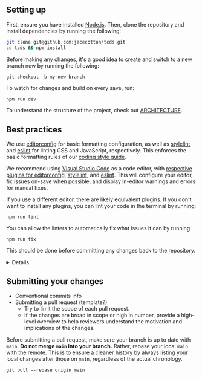 ## Setting up

First, ensure you have installed [Node.js](https://nodejs.org/). Then, clone the repository and install dependencies by running the following:

```bash
git clone git@github.com:jacecotton/tcds.git
cd tcds && npm install
```

Before making any changes, it's a good idea to create and switch to a new branch now by running the following:

```
git checkout -b my-new-branch
```

To watch for changes and build on every save, run:

```bash
npm run dev
```

To understand the structure of the project, check out [ARCHITECTURE](ARCHITECTURE.md).

## Best practices

We use [editorconfig](https://editorconfig.org/) for basic formatting configuration, as well as [stylelint](https://stylelint.io/) and [eslint](https://eslint.org/) for linting CSS and JavaScript, respectively. This enforces the basic formatting rules of our [coding style guide](https://tcds.herokuapp.com/style-guide).

We recommend using [Visual Studio Code](https://code.visualstudio.com/) as a code editor, with [respective plugins for editorconfig](https://marketplace.visualstudio.com/items?itemName=EditorConfig.EditorConfig), [stylelint](https://marketplace.visualstudio.com/items?itemName=stylelint.vscode-stylelint), and [eslint](https://marketplace.visualstudio.com/items?itemName=dbaeumer.vscode-eslint). This will configure your editor, fix issues on-save when possible, and display in-editor warnings and errors for manual fixes.

If you use a different editor, there are likely equivalent plugins. If you don't want to install any plugins, you can lint your code in the terminal by running:

```
npm run lint
```

You can allow the linters to automatically fix what issues it can by running:

```
npm run fix
```

This should be done before committing any changes back to the repository.

<details>
<summary>Details</summary>

You can lint and fix granularly by specifying `styles` or `scripts`:
* `lint:styles`
* `lint:scripts`
* `fix:styles`
* `fix:scripts`
</details>

## Submitting your changes



* Conventional commits info
* Submitting a pull request (template?)
  * Try to limit the scope of each pull request.
  * If the changes are broad in scope or high in number, provide a high-level overview to help reviewers understand the motivation and implications of the changes.

Before submitting a pull request, make sure your branch is up to date with `main`. **Do not merge `main` into your branch.** Rather, rebase your local `main` with the remote. This is to ensure a cleaner history by always listing your local changes after those on `main`, regardless of the actual chronology.

```
git pull --rebase origin main
```
